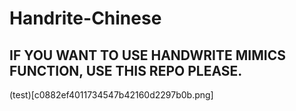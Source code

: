 # Handrite-Chinese

## IF YOU WANT TO USE HANDWRITE MIMICS FUNCTION, USE THIS REPO PLEASE.
(test)[c0882ef4011734547b42160d2297b0b.png]
